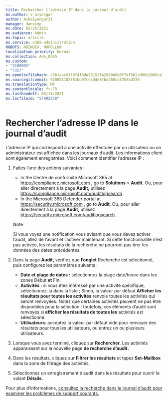 ```yaml
---
title: Rechercher l’adresse IP dans le journal d’audit
ms.author: v-aiyengar
author: AshaIyengar21
manager: dansimp
ms.date: 02/26/2021
ms.audience: Admin
ms.topic: article
ms.service: o365-administration
ROBOTS: NOINDEX, NOFOLLOW
localization_priority: Normal
ms.collection: Adm_O365
ms.custom:
- "3100005"
- "7327"
ms.openlocfilehash: c3b1cac5379f4f3da93152fa20086068f7df562cd98b2980ce1b4280e0aa6d5f
ms.sourcegitcommit: 920051182781bd97ce4d4d6fbd268cb37b84d239
ms.translationtype: MT
ms.contentlocale: fr-FR
ms.lasthandoff: 08/11/2021
ms.locfileid: "57902258"
---
```

# <a name="find-the-ip-address-in-audit-log"></a>Rechercher l’adresse IP dans le journal d’audit

L’adresse IP qui correspond à une activité effectuée par un utilisateur ou un administrateur est affichée dans les journaux d’audit. Les informations client sont également enregistrées. Voici comment identifier l’adresse IP :

1. Faites l’une des actions suivantes :
   - In the Centre de conformité Microsoft 365 at <https://compliance.microsoft.com> , go to **Solutions** \> **Audit**. Ou, pour aller directement à la page **Audit,** utilisez <https://compliance.microsoft.com/auditlogsearch> .
   - In the Microsoft 365 Defender portal at <https://security.microsoft.com> , go to **Audit**. Ou, pour aller directement à la page **Audit,** utilisez <https://security.microsoft.com/auditlogsearch> .

    > [!NOTE]
    > Si vous voyez une notification vous avisant que vous devez activer l’audit, allez de l’avant et l’activer maintenant. Si cette fonctionnalité n’est pas activée, les résultats de la recherche ne pourront pas tirer les données des dates précédentes.

2. Dans la page **Audit,** vérifiez que **l’onglet** Recherche est sélectionné, puis configurez les paramètres suivants :
   - **Date et plage de dates :** sélectionnez la plage date/heure dans les zones Début **et** Fin. 
   - **Activités :** si vous êtes intéressé par une activité spécifique, sélectionnez-la dans la liste ; Sinon, la valeur par défaut **Afficher les résultats pour toutes les activités** renvoie toutes les activités qui seront renvoyées. Notez que certaines activités peuvent ne pas être disponibles pour la sélection ; toutefois, ces éléments d’audit sont renvoyés si **afficher les résultats de toutes les** activités est sélectionné.
   - **Utilisateurs**: acceptez la valeur par défaut vide pour renvoyer des résultats pour tous les utilisateurs, ou entrez un ou plusieurs utilisateurs.

3. Lorsque vous avez terminé, cliquez sur **Rechercher.** Les activités apparaissent sur la nouvelle page **de recherche d’audit.**

4. Dans les résultats, cliquez sur **Filtrer les résultats** et tapez **Set-Mailbox** dans la zone de filtrage des activités.

5. Sélectionnez un enregistrement d’audit dans les résultats pour ouvrir le volant **Détails.**

Pour plus d’informations, [consultez la recherche dans le journal d’audit pour examiner les problèmes de support courants.](https://docs.microsoft.com/microsoft-365/compliance/auditing-troubleshooting-scenarios)
